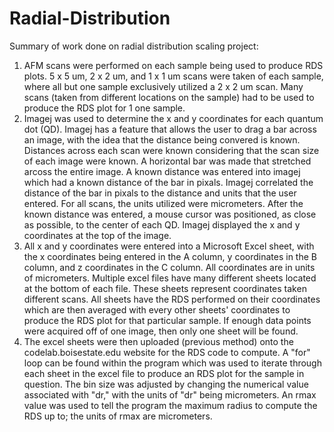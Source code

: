 # Radial-Distribution

Summary of work done on radial distribution scaling project: 
  
  1. AFM scans were performed on each sample being used to produce RDS plots. 5 x 5 um, 2 x 2 um, and  1 x 1 um scans were taken of each sample, where all but one sample exclusively utilized a 2 x 2 um scan. Many scans (taken from different locations on the sample) had to be used to produce the RDS plot for 1 one sample. 
  2. Imagej was used to determine the x and y coordinates for each quantum dot (QD). Imagej has a feature that allows the user to drag a bar across an image, with the idea that the distance being convered is known. Distances across each scan were known considering that the scan size of each image were known. A horizontal bar was made that stretched arcoss the entire image. A known distance was entered into imagej which had a known distance of the bar in pixals. Imagej correlated the distance of the bar in pixals to the distance and units that the user entered. For all scans, the units utilized were micrometers. After the known distance was entered, a mouse cursor was positioned, as close as possible, to the center of each QD. Imagej displayed the x and y coordinates at the top of the image. 
  3. All x and y coordinates were entered into a Microsoft Excel sheet, with the x coordinates being entered in the A column, y coordinates in the B column, and z coordinates in the C column. All coordinates are in units of micrometers. Multiple excel files have many different sheets located at the bottom of each file. These sheets represent coordinates taken different scans. All sheets have the RDS performed on their coordinates which are then averaged with every other sheets' coordinates to produce the RDS plot for that particular sample. If enough data points were acquired off of one image, then only one sheet will be found. 
  4. The excel sheets were then uploaded (previous method) onto the codelab.boisestate.edu website for the RDS code to compute. A "for" loop can be found within the program which was used to iterate through each sheet in the excel file to produce an RDS plot for the sample in question. The bin size was adjusted by changing the numerical value associated with "dr," with the units of "dr" being micrometers. An rmax value was used to tell the program the maximum radius to compute the RDS up to; the units of rmax are micrometers. 
  
  
